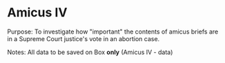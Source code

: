 # Amicus IV

Purpose: To investigate how "important" the contents of amicus briefs are in a Supreme Court justice's vote in an abortion case. 


Notes: All data to be saved on Box **only** (Amicus IV - data)
